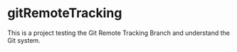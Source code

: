 # gitRemoteTracking
This is a project testing the Git Remote Tracking Branch and understand the Git system.
